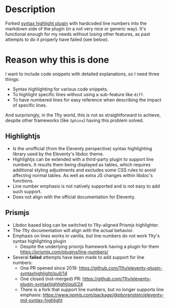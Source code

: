 # Description

Forked [syntax highlight plugin](https://www.11ty.dev/docs/plugins/syntaxhighlight/) with hardcoded line numbers into the markdown side of the plugin (in a not very nice or generic way). It's functional enough for my needs without losing other features, as past attempts to do it properly have failed (see below).

# Reason why this is done

I want to include code snippets with detailed explanations, so I need three things:
- Syntax highlighting for various code snippets.
- To highlight specific lines without using a sub-feature like `diff`.
- To have numbered lines for easy reference when describing the impact of specific lines.

And surprisingly, in the 11ty world, this is not as straightforward to achieve, despite other frameworks (like `Sphinx`) having this problem solved.

## Highlightjs
- Is the unofficial (from the Eleventy perspective) syntax highlighting library used by the Eleventy's libdoc theme.
- Highlightjs can be extended with a third-party plugin to support line numbers. It results them being displayed as tables, which requires additional styling adjustments and excludes some CSS rules to avoid affecting normal tables. As well as extra JS changes within libdoc's functions.
- Line number emphasis is not natively supported and is not easy to add such support.
- Does not align with the official documentation for Eleventy.

## Prismjs
- Libdoc based blog can be switched to 11ty-aligned Prismjs highlighter.
- The 11ty documentation will align with the actual behavior.
- Emphasis on lines works in vanilla, but line numbers do not work 11ty's syntax highlighting plugin
  - Despite the underlying prismjs framework having a plugin for them https://prismjs.com/plugins/line-numbers/
- Several **failed** attempts have been made to add support for line numbers:
  - One PR opened since 2019: https://github.com/11ty/eleventy-plugin-syntaxhighlight/pull/14
  - One closed (not-merged) PR: https://github.com/11ty/eleventy-plugin-syntaxhighlight/pull/24
  - There is a fork that support line numbers, but no longer supports line emphasis: https://www.npmjs.com/package/@pborenstein/eleventy-md-syntax-highlight

